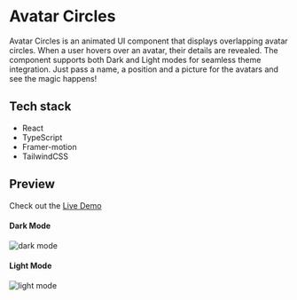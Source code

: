# Avatar Circles

Avatar Circles is an animated UI component that displays overlapping avatar circles. When a user hovers over an avatar, their details are revealed. The component supports both Dark and Light modes for seamless theme integration. Just pass a name, a position and a picture for the avatars and see the magic happens!

## Tech stack
- React
- TypeScript
- Framer-motion
- TailwindCSS


## Preview
Check out the [Live Demo](https://sepidev.vercel.app/avatar-circles)

#### Dark Mode
![dark mode](https://github.com/user-attachments/assets/4082055f-ba97-43d6-9099-141c39835f6f)


#### Light Mode
![light mode](https://github.com/user-attachments/assets/cf2e1dae-5c39-4bd1-a7b2-f502f743ff37)

